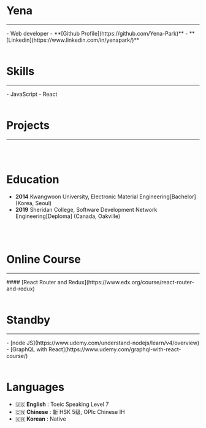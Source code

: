 # Yena
<hr>
- Web developer
- **[Github Profile](https://github.com/Yena-Park)**   
- **[Linkedin](https://www.linkedin.com/in/yenapark/)**
<br>
<br>

# Skills
<hr>
- JavaScript   
- React
<br>
<br>

# Projects
<hr>

<br>
<br>

# Education
- **2014** Kwangwoon University, Electronic Material Engineering[Bachelor] (Korea, Seoul)
- **2019** Sheridan College, Software Development Network Engineering[Deploma] (Canada, Oakville)
<br>
<br>

# Online Course
<hr>
#### [React Router and Redux](https://www.edx.org/course/react-router-and-redux)
<br>
<br>

# Standby
<hr>
- [node JS](https://www.udemy.com/understand-nodejs/learn/v4/overview)
- [GraphQL with React](https://www.udemy.com/graphql-with-react-course/)
<br>
<br>

# Languages
- 🇺🇸 **English** : Toeic Speaking Level 7
- 🇨🇳 **Chinese** : 新 HSK 5级, OPIc Chinese IH
- 🇰🇷 **Korean** : Native 
